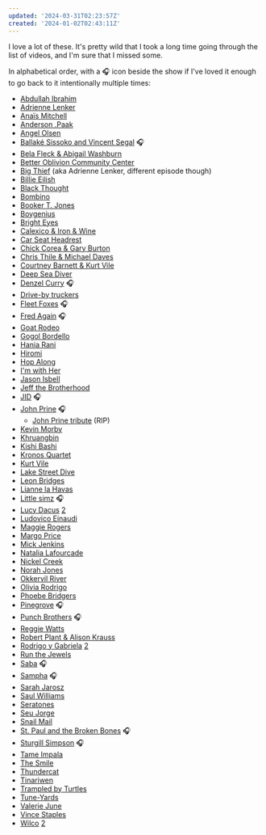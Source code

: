 ```yaml
---
updated: '2024-03-31T02:23:57Z'
created: '2024-01-02T02:43:11Z'
---
```

I love a lot of these. It's pretty wild that I took a long time going through the list of videos, and I'm sure that I missed some.

In alphabetical order, with a 🎧 icon beside the show if I've loved it enough to go back to it intentionally multiple times:

- [Abdullah Ibrahim](https://www.youtube.com/watch?v=L5i4stj4M30)
- [Adrienne Lenker](https://www.youtube.com/watch?v=TKcQyUszdhw)
- [Anaïs Mitchell](https://www.youtube.com/watch?v=Shr47LVcA5I)
- [Anderson .Paak](https://www.youtube.com/watch?v=ferZnZ0_rSM)
- [Angel Olsen](https://www.youtube.com/watch?v=4RL4mk38wwI)
- [Ballaké Sissoko and Vincent Segal](https://www.youtube.com/watch?v=QtiTfejYpgs) 🎧
- [Bela Fleck & Abigail Washburn](https://www.youtube.com/watch?v=BfNlkqX7hlc&t=493s)
- [Better Oblivion Community Center](https://www.youtube.com/watch?v=j1Yz-NyLV90)
- [Big Thief](https://www.youtube.com/watch?v=TCsFgJsJ5Uc) (aka Adrienne Lenker, different episode though)
- [Billie Eilish](https://www.youtube.com/watch?v=4sZ2_aGsLKU)
- [Black Thought](https://www.youtube.com/watch?v=u12r_JI8mGM)
- [Bombino](https://www.youtube.com/watch?v=A7My5IpEzVM)
- [Booker T. Jones](https://www.youtube.com/watch?v=rh9KDzNkpSI)
- [Boygenius](https://www.youtube.com/watch?v=OS48Lp34Zic)
- [Bright Eyes](https://www.youtube.com/watch?v=HJvIQv9xZqg)
- [Calexico & Iron & Wine](https://www.youtube.com/watch?v=lonTMlvxhQA)
- [Car Seat Headrest](https://www.youtube.com/watch?v=RZZHTVr-r-g)
- [Chick Corea & Gary Burton](https://www.youtube.com/watch?v=15IHNYq6stw)
- [Chris Thile & Michael Daves](https://www.youtube.com/watch?v=F_CKeb2gPQ8)
- [Courtney Barnett & Kurt Vile](https://www.youtube.com/watch?v=JQs5XagfheI)
- [Deep Sea Diver](https://www.youtube.com/watch?v=0pq_xv1PB28)
- [Denzel Curry](https://www.youtube.com/watch?v=glHqWvkpRqo) 🎧
- [Drive-by truckers](https://www.youtube.com/watch?v=ewLgmWXQsqU)
- [Fleet Foxes](https://www.youtube.com/watch?v=Ko5yZHAiKTU) 🎧
- [Fred Again](https://www.youtube.com/watch?v=4iQmPv_dTI0&t=4s) 🎧
- [Goat Rodeo](https://www.youtube.com/watch?v=O7EcT5YzKhQ)
- [Gogol Bordello](https://www.youtube.com/watch?v=IJGh50t6crw)
- [Hania Rani](https://www.youtube.com/watch?v=4RcKtr5bGa4)
- [Hiromi](https://www.youtube.com/watch?v=pnISpahN2dM)
- [Hop Along](https://www.youtube.com/watch?v=iFGnkbZ3fLE)
- [I'm with Her](https://www.youtube.com/watch?v=7WNmrsbu-hc)
- [Jason Isbell](https://www.youtube.com/watch?v=djUh1eHdepE)
- [Jeff the Brotherhood](https://www.youtube.com/watch?v=PsMqTDxboJE)
- [JID](https://www.youtube.com/watch?v=gsaZRcL-OTQ&pp=ygUOc2FiYSB0aW55IGRlc2s%3D) 🎧
- [John Prine](https://www.youtube.com/watch?v=sOg7mAkrKJw) 🎧
	- [John Prine tribute](https://www.youtube.com/watch?v=PBksI8zbhrg) (RIP)
- [Kevin Morby](https://www.youtube.com/watch?v=AKOlC7TAQ80)
- [Khruangbin](https://www.youtube.com/watch?v=vWLJeqLPfSU)
- [Kishi Bashi](https://www.youtube.com/watch?v=BgqAmZHkkTg)
- [Kronos Quartet](https://www.youtube.com/watch?v=7PQYF4-BbrE)
- [Kurt Vile](https://www.youtube.com/watch?v=HPpjFtNPnAc)
- [Lake Street Dive](https://www.youtube.com/watch?v=gdRAcoD5Gt0)
- [Leon Bridges](https://www.youtube.com/watch?v=C_oACPWGvM4)
- [Lianne la Havas](https://www.youtube.com/watch?v=qso4MRfidrw)
- [Little simz](https://www.youtube.com/watch?v=Nkt93coQzqg) 🎧
- [Lucy Dacus](https://www.youtube.com/watch?v=xLFeeOVrNlI) [2](https://www.youtube.com/watch?v=-4FyRybGiBc)
- [Ludovico Einaudi](https://www.youtube.com/watch?v=2oyZ9OM-neM)
- [Maggie Rogers](https://www.youtube.com/watch?v=SqPtIkxSxI0)
- [Margo Price](https://www.youtube.com/watch?v=S9bLHMCnCAk)
- [Mick Jenkins](https://www.youtube.com/watch?v=IT9sB1e61BA)
- [Natalia Lafourcade](https://www.youtube.com/watch?v=JODaYjDyjyQ)
- [Nickel Creek](https://www.youtube.com/watch?v=jFycqnOpifQ)
- [Norah Jones](https://www.youtube.com/watch?v=o0ZnzboaDSg)
- [Okkervil River](https://www.youtube.com/watch?v=iGZzuAatKHI)
- [Olivia Rodrigo](https://www.youtube.com/watch?v=jmh3iruf4RA)
- [Phoebe Bridgers](https://www.youtube.com/watch?v=2bOigld3D1k)
- [Pinegrove](https://www.youtube.com/watch?v=weL8HTY1NJU) 🎧
- [Punch Brothers](https://www.youtube.com/watch?v=iXE_K2Kpoqc&t=320s) 🎧
- [Reggie Watts](https://www.youtube.com/watch?v=dRmRr3Z8Zv8)
- [Robert Plant & Alison Krauss](https://www.youtube.com/watch?v=srn5Cd9yR3Y)
- [Rodrigo y Gabriela](https://www.youtube.com/watch?v=wKd0HNg1kFQ) [2](https://www.youtube.com/watch?v=PMpGjox3TBs)
- [Run the Jewels](https://www.youtube.com/watch?v=u-syZXHPcJE)
- [Saba](https://www.youtube.com/watch?v=LTzmjU8aOR4&pp=ygUOc2FiYSB0aW55IGRlc2s%3D) 🎧
- [Sampha](https://www.youtube.com/watch?v=WyXFfKYbtQU&pp=ygUOc2FiYSB0aW55IGRlc2s%3D) 🎧
- [Sarah Jarosz](https://www.youtube.com/watch?v=VxpuB10FaSE)
- [Saul Williams](https://www.youtube.com/watch?v=eXfVIPqcF9I)
- [Seratones](https://www.youtube.com/watch?v=uSgJbqaYS74)
- [Seu Jorge](https://www.youtube.com/watch?v=2Ws_5-hiqao)
- [Snail Mail](https://www.youtube.com/watch?v=21ix1OwPoY8)
- [St. Paul and the Broken Bones](https://www.youtube.com/watch?v=6vpXX5BjltM) 🎧
- [Sturgill Simpson](https://www.youtube.com/watch?v=w5cMqD0WqYE) 🎧
- [Tame Impala](https://www.youtube.com/watch?v=C24hUt18RWY)
- [The Smile](https://www.youtube.com/watch?v=Zm1VIGNmPxI)
- [Thundercat](https://www.youtube.com/watch?v=zhVgbZdMdb0)
- [Tinariwen](https://www.youtube.com/watch?v=IdbBmqOUPlY)
- [Trampled by Turtles](https://www.youtube.com/watch?v=PcoPedyXJVc)
- [Tune-Yards](https://www.youtube.com/watch?v=c8FML8QhcZo)
- [Valerie June](https://www.youtube.com/watch?v=iBDrTHCSWDc)
- [Vince Staples](https://www.youtube.com/watch?v=yN0I5xTjaGo)
- [Wilco](https://www.youtube.com/watch?v=UZAKTCeE70Y) [2](https://www.youtube.com/watch?v=KMQQqa21ZVs)